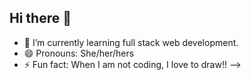 ## Hi there 👋


- 🌱 I’m currently learning full stack web development.
- 😄 Pronouns: She/her/hers
- ⚡ Fun fact: When I am not coding, I love to draw!!
-->
